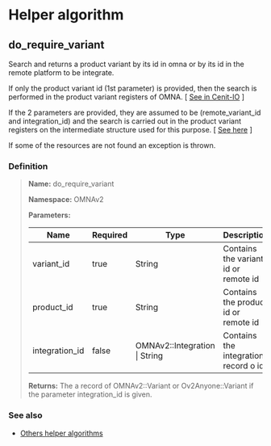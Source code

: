 # Helper algorithm

## do_require_variant

Search and returns a product variant by its id in omna or by its id in the remote platform to be integrate.

If only the product variant id (1st parameter) is provided, then the search is performed in the product variant registers of OMNA.
[ [See in Cenit-IO](https://cenit.io/json_data_type?f[namespace][24075][v]=OMNAv2&f[name][24160][o]=is&f[name][24160][v]=Variant") ]

If the 2 parameters are provided, they are assumed to be (remote_variant_id and integration_id) and the search is 
carried out in the product variant registers on the intermediate structure used for this purpose.
[ [See here](../data-types/IntegrationVariant.md) ]

If some of the resources are not found an exception is thrown.
    
### Definition

> **Name:** do_require_variant
> 
> **Namespace:** OMNAv2
>
> **Parameters:**
> 
> | Name | Required | Type | Description |
> | ---- | -------- | ---- | ----------- |
> | variant_id | true | String | Contains the variant id or remote id |
> | product_id | true | String | Contains the product id or remote id |
> | integration_id | false | OMNAv2::Integration \| String | Contains the integration record o id |
>
> **Returns:** The a record of OMNAv2::Variant or Ov2Anyone::Variant if the parameter integration_id is given.

### See also
* [Others helper algorithms](overview?id=do_require_variant)